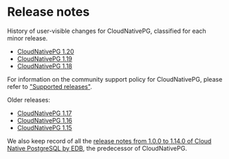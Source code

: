 # Release notes

History of user-visible changes for CloudNativePG, classified for each minor release.

- [CloudNativePG 1.20](release_notes/v1.20.md)
- [CloudNativePG 1.19](release_notes/v1.19.md)
- [CloudNativePG 1.18](release_notes/v1.18.md)

For information on the community support policy for CloudNativePG, please
refer to ["Supported releases"](supported_releases.md).

Older releases:

- [CloudNativePG 1.17](release_notes/old/v1.17.md)
- [CloudNativePG 1.16](release_notes/old/v1.16.md)
- [CloudNativePG 1.15](release_notes/old/v1.15.md)

We also keep record of all the
[release notes from 1.0.0 to 1.14.0 of Cloud Native PostgreSQL by EDB](release_notes/edb-cloud-native-postgresql.md),
the predecessor of CloudNativePG.
